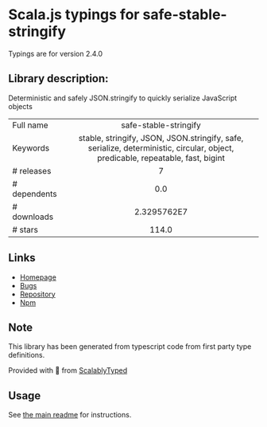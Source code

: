 
# Scala.js typings for safe-stable-stringify

Typings are for version 2.4.0

## Library description:
Deterministic and safely JSON.stringify to quickly serialize JavaScript objects

|                    |                 |
| ------------------ | :-------------: |
| Full name          | safe-stable-stringify |
| Keywords           | stable, stringify, JSON, JSON.stringify, safe, serialize, deterministic, circular, object, predicable, repeatable, fast, bigint |
| # releases         | 7 |
| # dependents       | 0.0 |
| # downloads        | 2.3295762E7 |
| # stars            | 114.0 |

## Links
- [Homepage](https://github.com/BridgeAR/safe-stable-stringify#readme)
- [Bugs](https://github.com/BridgeAR/safe-stable-stringify/issues)
- [Repository](https://github.com/BridgeAR/safe-stable-stringify)
- [Npm](https://www.npmjs.com/package/safe-stable-stringify)
    


## Note
This library has been generated from typescript code from first party type definitions.

Provided with :purple_heart: from [ScalablyTyped](https://github.com/oyvindberg/ScalablyTyped)

## Usage
See [the main readme](../../readme.md) for instructions.


